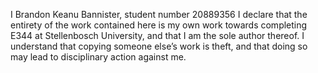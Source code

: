 I Brandon Keanu Bannister, student number 20889356
I declare that the entirety of the work contained here is my own work towards completing E344 at
Stellenbosch University, and that I am the sole author thereof. I understand that copying someone else’s
work is theft, and that doing so may lead to disciplinary action against me.
